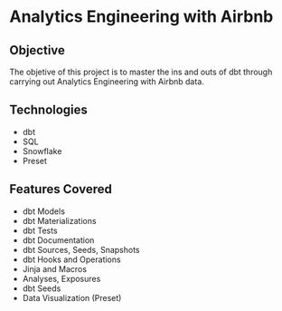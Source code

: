 # Analytics Engineering with Airbnb

## Objective

The objetive of this project is to master the ins and outs of dbt through carrying out Analytics Engineering with Airbnb data.

## Technologies

* dbt
* SQL
* Snowflake
* Preset
 
## Features Covered

 * dbt Models
 * dbt Materializations
 * dbt Tests
 * dbt Documentation
 * dbt Sources, Seeds, Snapshots
 * dbt Hooks and Operations
 * Jinja and Macros
 * Analyses, Exposures 
 * dbt Seeds
 * Data Visualization (Preset)
